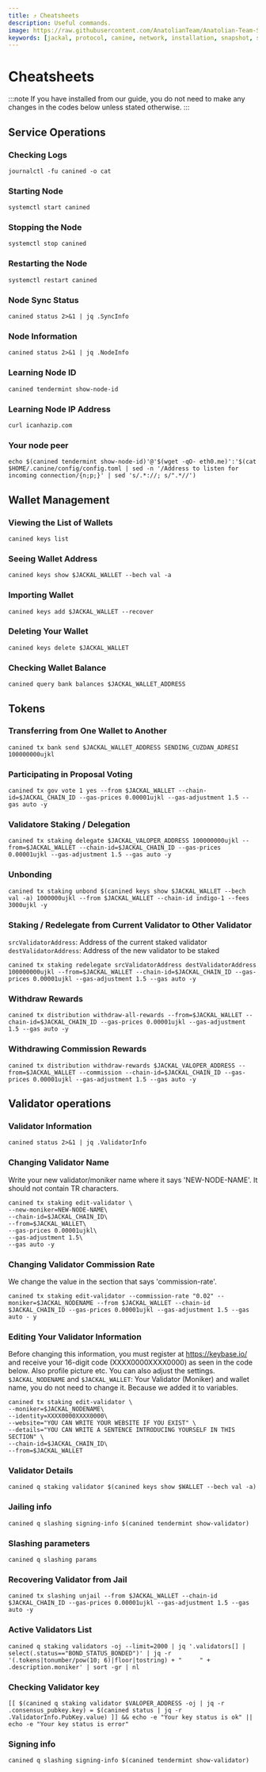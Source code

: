 ```yaml
---
title: ⤴️ Cheatsheets
description: Useful commands.
image: https://raw.githubusercontent.com/AnatolianTeam/Anatolian-Team-Services/main/docs/Mainnet/Cosmos-Ecosystem/jackal-protocol/img/Jackal-Service-Cover.jpg
keywords: [jackal, protocol, canine, network, installation, snapshot, statesync, update]
---
```


# Cheatsheets 
:::note
If you have installed from our guide, you do not need to make any changes in the codes below unless stated otherwise.
:::

## Service Operations

### Checking Logs
```
journalctl -fu canined -o cat
```

### Starting Node
```
systemctl start canined
```

### Stopping the Node
```
systemctl stop canined
```

### Restarting the Node
```
systemctl restart canined
```

### Node Sync Status
```
canined status 2>&1 | jq .SyncInfo
```

### Node Information
```
canined status 2>&1 | jq .NodeInfo
```

### Learning Node ID
```
canined tendermint show-node-id
```

### Learning Node IP Address
```
curl icanhazip.com
```

### Your node peer
```
echo $(canined tendermint show-node-id)'@'$(wget -qO- eth0.me)':'$(cat $HOME/.canine/config/config.toml | sed -n '/Address to listen for incoming connection/{n;p;}' | sed 's/.*://; s/".*//')
```

## Wallet Management

### Viewing the List of Wallets
```
canined keys list
```

### Seeing Wallet Address
```
canined keys show $JACKAL_WALLET --bech val -a
```

### Importing Wallet
```
canined keys add $JACKAL_WALLET --recover
```

### Deleting Your Wallet
```
canined keys delete $JACKAL_WALLET
```

### Checking Wallet Balance
```
canined query bank balances $JACKAL_WALLET_ADDRESS
```

## Tokens

### Transferring from One Wallet to Another
```
canined tx bank send $JACKAL_WALLET_ADDRESS SENDING_CUZDAN_ADRESI 100000000ujkl
```

### Participating in Proposal Voting
```
canined tx gov vote 1 yes --from $JACKAL_WALLET --chain-id=$JACKAL_CHAIN_ID --gas-prices 0.00001ujkl --gas-adjustment 1.5 --gas auto -y
```

### Validatore Staking / Delegation
```
canined tx staking delegate $JACKAL_VALOPER_ADDRESS 100000000ujkl --from=$JACKAL_WALLET --chain-id=$JACKAL_CHAIN_ID --gas-prices 0.00001ujkl --gas-adjustment 1.5 --gas auto -y
```
### Unbonding
```
canined tx staking unbond $(canined keys show $JACKAL_WALLET --bech val -a) 1000000ujkl --from $JACKAL_WALLET --chain-id indigo-1 --fees 3000ujkl -y
```

### Staking / Redelegate from Current Validator to Other Validator
`srcValidatorAddress`: Address of the current staked validator
`destValidatorAddress`: Address of the new validator to be staked
```
canined tx staking redelegate srcValidatorAddress destValidatorAddress 100000000ujkl --from=$JACKAL_WALLET --chain-id=$JACKAL_CHAIN_ID --gas-prices 0.00001ujkl --gas-adjustment 1.5 --gas auto -y
```

### Withdraw Rewards
```
canined tx distribution withdraw-all-rewards --from=$JACKAL_WALLET --chain-id=$JACKAL_CHAIN_ID --gas-prices 0.00001ujkl --gas-adjustment 1.5 --gas auto -y
```

### Withdrawing Commission Rewards

```
canined tx distribution withdraw-rewards $JACKAL_VALOPER_ADDRESS --from=$JACKAL_WALLET --commission --chain-id=$JACKAL_CHAIN_ID --gas-prices 0.00001ujkl --gas-adjustment 1.5 --gas auto -y
```

## Validator operations

### Validator Information
```
canined status 2>&1 | jq .ValidatorInfo
```

### Changing Validator Name
Write your new validator/moniker name where it says 'NEW-NODE-NAME'. It should not contain TR characters.
```
canined tx staking edit-validator \
--new-moniker=NEW-NODE-NAME\
--chain-id=$JACKAL_CHAIN_ID\
--from=$JACKAL_WALLET\
--gas-prices 0.00001ujkl\
--gas-adjustment 1.5\
--gas auto -y
```

### Changing Validator Commission Rate
We change the value in the section that says 'commission-rate'.
```
canined tx staking edit-validator --commission-rate "0.02" --moniker=$JACKAL_NODENAME --from $JACKAL_WALLET --chain-id $JACKAL_CHAIN_ID --gas-prices 0.00001ujkl --gas-adjustment 1.5 --gas auto - y
```

### Editing Your Validator Information
Before changing this information, you must register at https://keybase.io/ and receive your 16-digit code (XXXX0000XXXX0000) as seen in the code below. Also profile picture etc. You can also adjust the settings.
`$JACKAL_NODENAME` and `$JACKAL_WALLET`: Your Validator (Moniker) and wallet name, you do not need to change it. Because we added it to variables.
```
canined tx staking edit-validator \
--moniker=$JACKAL_NODENAME\
--identity=XXXX0000XXXX0000\
--website="YOU CAN WRITE YOUR WEBSITE IF YOU EXIST" \
--details="YOU CAN WRITE A SENTENCE INTRODUCING YOURSELF IN THIS SECTION" \
--chain-id=$JACKAL_CHAIN_ID\
--from=$JACKAL_WALLET
```

### Validator Details
```
canined q staking validator $(canined keys show $WALLET --bech val -a)
```

### Jailing info
```
canined q slashing signing-info $(canined tendermint show-validator)
```

### Slashing parameters
```
canined q slashing params
```

### Recovering Validator from Jail
```
canined tx slashing unjail --from $JACKAL_WALLET --chain-id $JACKAL_CHAIN_ID --gas-prices 0.00001ujkl --gas-adjustment 1.5 --gas auto -y
```

### Active Validators List
```
canined q staking validators -oj --limit=2000 | jq '.validators[] | select(.status=="BOND_STATUS_BONDED")' | jq -r '(.tokens|tonumber/pow(10; 6)|floor|tostring) + " 	 " + .description.moniker' | sort -gr | nl
```

### Checking Validator key
```
[[ $(canined q staking validator $VALOPER_ADDRESS -oj | jq -r .consensus_pubkey.key) = $(canined status | jq -r .ValidatorInfo.PubKey.value) ]] && echo -e "Your key status is ok" || echo -e "Your key status is error"
```

### Signing info
```
canined q slashing signing-info $(canined tendermint show-validator)
```
